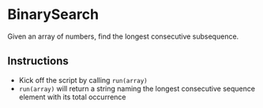# BinarySearch
Given an array of numbers, find the longest consecutive subsequence.

## Instructions
* Kick off the script by calling `run(array)`
* `run(array)` will return a string naming the longest consecutive sequence element with its total occurrence